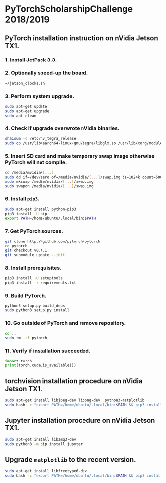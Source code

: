 # PyTorchScholarshipChallenge 2018/2019

## PyTorch installation instruction on nVidia Jetson TX1.

### 1. Install JetPack 3.3.

### 2. Optionally speed-up the board.
```bash
~/jetson_clocks.sh
```

### 3. Perform system upgrade.
```bash
sudo apt-get update
sudo apt-get upgrade
sudo apt clean
```

### 4. Check if upgrade overwrote nVidia binaries.
```bash
sha1sum -c /etc/nv_tegra_release
sudo cp /usr/lib/aarch64-linux-gnu/tegra/libglx.so /usr/lib/xorg/modules/extensions/
```

### 5. Insert SD card and make temporary swap image otherwise PyTorch will not compile.
```bash
cd /media/mvidia/[...]
sudo dd if=/dev/zero of=/media/nvidia/[...]/swap.img bs=1024k count=5000
sudo mkswap /media/nvidia/[...]/swap.img
sudo swapon /media/nvidia/[...]/swap.img
```

### 6. Install `pip3`.
```bash
sudo apt-get install python-pip3
pip3 install -U pip
export PATH=/home/ubuntu/.local/bin:$PATH
```

### 7. Get __PyTorch__ sources.
```bash
git clone http://github.com/pytorch/pytorch
cd pytorch
git checkout v0.4.1
git submodule update --init
```

### 8. Install prerequisites.
```bash
pip3 install -U setuptools
pip3 install -r requirements.txt
```

### 9. Build PyTorch.
```bash
python3 setup.py build_deps
sudo python3 setup.py install
```

### 10. Go outside of PyTorch and remove repository.
```bash
cd ..
sudo rm -rf pytorch
```

### 11. Verify if installation succeeded.
```python
import torch
print(torch.cuda.is_available())
```
## torchvision installation procedure on nVidia Jetson TX1.

```bash
sudo apt-get install libjpeg-dev libpng-dev  python3-matplotlib
sudo bash -c "export PATH=/home/ubuntu/.local/bin:$PATH && pip3 install torchvision"
```

## Jupyter installation procedure on nVidia Jetson TX1.

```bash
sudo apt-get install libzmq3-dev
sudo python3 -m pip install jupyter
```

## Upgrade `matplotlib` to the recent version.

```bash
sudo apt-get install libfreetype6-dev
sudo bash -c "export PATH=/home/ubuntu/.local/bin:$PATH && pip3 install -U matplotlib" 
```
